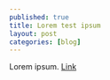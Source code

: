 ```yaml
---
published: true
title: Lorem test ipsum
layout: post
categories: [blog]
---
```

Lorem ipsum. [Link](https://tinypress.co)